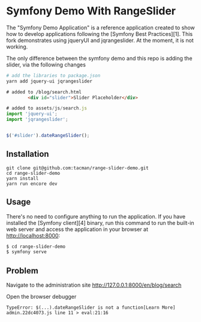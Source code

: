Symfony Demo With RangeSlider
=============================

The "Symfony Demo Application" is a reference application created to show how
to develop applications following the [Symfony Best Practices][1].  This fork demonstrates using jqueryUI
and jqrangeslider.  At the moment, it is not working.

The only difference between the symfony demo and this repo is adding the slider, via the following changes

```bash
# add the libraries to package.json
yarn add jquery-ui jqrangeslider

```

```html
# added to /blog/search.html
        <div id="slider">Slider Placeholder</div>
```

```javascript
# added to assets/js/search.js
import 'jquery-ui';
import 'jqrangeslider';


$('#slider').dateRangeSlider();
```

Installation
------------

    git clone git@github.com:tacman/range-slider-demo.git
    cd range-slider-demo
    yarn install
    yarn run encore dev
    

Usage
-----

There's no need to configure anything to run the application. If you have
installed the [Symfony client][4] binary, run this command to run the built-in
web server and access the application in your browser at <http://localhost:8000>:

```bash
$ cd range-slider-demo
$ symfony serve
```

Problem
-------

Navigate to the administration site http://127.0.0.1:8000/en/blog/search

Open the browser debugger

```
TypeError: $(...).dateRangeSlider is not a function[Learn More] admin.22dc4073.js line 11 > eval:21:16
```

